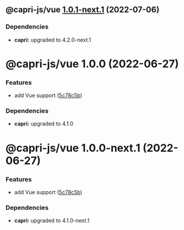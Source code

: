 ## @capri-js/vue [1.0.1-next.1](https://github.com/capri-js/capri/compare/@capri-js/vue@1.0.0...@capri-js/vue@1.0.1-next.1) (2022-07-06)





### Dependencies

* **capri:** upgraded to 4.2.0-next.1

# @capri-js/vue 1.0.0 (2022-06-27)


### Features

* add Vue support ([5c78c5b](https://github.com/capri-js/capri/commit/5c78c5b6f0a9210d419b56cb6956d8dbc7e267d8))





### Dependencies

* **capri:** upgraded to 4.1.0

# @capri-js/vue 1.0.0-next.1 (2022-06-27)


### Features

* add Vue support ([5c78c5b](https://github.com/capri-js/capri/commit/5c78c5b6f0a9210d419b56cb6956d8dbc7e267d8))





### Dependencies

* **capri:** upgraded to 4.1.0-next.1
